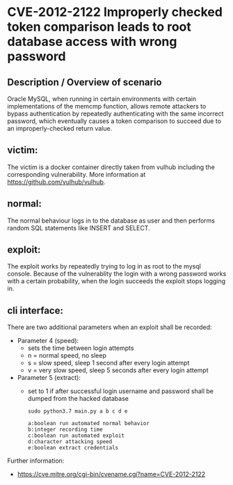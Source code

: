 # CVE-2012-2122 Improperly checked token comparison leads to root database access with wrong password

## Description / Overview of scenario
Oracle MySQL, when running in certain environments with certain implementations of the memcmp function, allows remote attackers to bypass authentication by repeatedly authenticating with the same incorrect password, which eventually causes a token comparison to succeed due to an improperly-checked return value.

## victim:
The victim is a docker container directly taken from vulhub including the corresponding vulnerability. More information at https://github.com/vulhub/vulhub.

## normal:
The normal behaviour logs in to the database as user and then performs random SQL statements like INSERT and SELECT.

## exploit:
The exploit works by repeatedly trying to log in as root to the mysql console. Because of the vulnerablity the login with a wrong password works with a certain probability, when the login succeeds the exploit stops logging in.


## cli interface:
There are two additional parameters when an exploit shall be recorded:

* Parameter 4 (speed): 
  * sets the time between login attempts
  * n = normal speed, no sleep
  * s = slow speed, sleep 1 second after every login attempt
  * v = very slow speed, sleep 5 seconds after every login attempt
* Parameter 5 (extract): 
  * set to 1 if after successful login username and password shall be dumped from the hacked database 

        sudo python3.7 main.py a b c d e

        a:boolean run automated normal behavior
        b:integer recording time
        c:boolean run automated exploit
        d:character attacking speed
        e:boolean extract credentials

Further information:
* https://cve.mitre.org/cgi-bin/cvename.cgi?name=CVE-2012-2122
